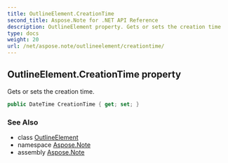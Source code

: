 ```yaml
---
title: OutlineElement.CreationTime
second_title: Aspose.Note for .NET API Reference
description: OutlineElement property. Gets or sets the creation time
type: docs
weight: 20
url: /net/aspose.note/outlineelement/creationtime/
---
```

## OutlineElement.CreationTime property

Gets or sets the creation time.

```csharp
public DateTime CreationTime { get; set; }
```

### See Also

* class [OutlineElement](../)
* namespace [Aspose.Note](../../outlineelement/)
* assembly [Aspose.Note](../../../)


